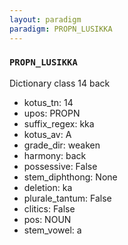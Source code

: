 ```yaml
---
layout: paradigm
paradigm: PROPN_LUSIKKA
---
```

### ` PROPN_LUSIKKA `

Dictionary class 14 back
* kotus_tn: 14
* upos: PROPN
* suffix_regex: kka
* kotus_av: A
* grade_dir: weaken
* harmony: back
* possessive: False
* stem_diphthong: None
* deletion: ka
* plurale_tantum: False
* clitics: False
* pos: NOUN
* stem_vowel: a
